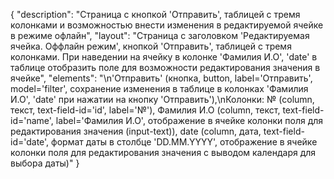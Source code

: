 {
"description": "Страница с кнопкой 'Отправить', таблицей с тремя колонками и возможностью внести изменения в редактируемой ячейке в режиме офлайн",
"layout": "Страница с заголовком 'Редактируемая ячейка. Оффлайн режим', кнопкой 'Отправить', таблицей с тремя колонками. При наведении на ячейку в колонке 'Фамилия И.О', 'date' в таблице отобразить поле для возможности редактирования значения в ячейке",
"elements": "\n'Отправить' (кнопка, button, label='Отправить', model='filter', сохранение изменения в таблице в колонках 'Фамилия И.О', 'date' при нажатии на кнопку 'Отправить'),\nКолонки: № (column, текст, text-field-id='id', label='№'), Фамилия И.О (column, текст, text-field-id='name', label='Фамилия И.О', отображение в ячейке колонки поля для редактирования значения (input-text)), date (column, дата, text-field-id='date', формат даты в столбце 'DD.MM.YYYY', отображение в ячейке колонки поля для редактирования значения с выводом календаря для выбора даты)"
}